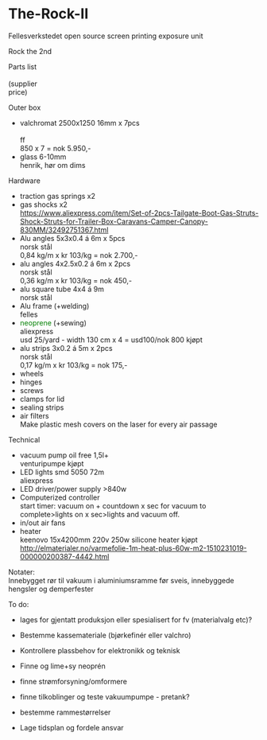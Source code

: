 # The-Rock-II
Fellesverkstedet open source screen printing exposure unit

 

Rock the 2nd
	
Parts list					
<br>(supplier		                        
price)

Outer box
- valchromat 2500x1250 16mm x 7pcs		
<br>ff			                            
850 x 7 = nok 5.950,-
- glass 6-10mm 						                            
henrik, hør om dims

Hardware
- traction gas springs x2
- gas shocks x2
<br>https://www.aliexpress.com/item/Set-of-2pcs-Tailgate-Boot-Gas-Struts-Shock-Struts-for-Trailer-Box-Caravans-Camper-Canopy-830MM/32492751367.html
- Alu angles 5x3x0.4 á 6m x 5pcs		                  
norsk stål		                      
0,84 kg/m x kr 103/kg = nok 2.700,-
- alu angles 4x2.5x0.2 á 6m x 2pcs                    
norsk stål		                      
0,36 kg/m x kr 103/kg = nok 450,-
- alu square tube 4x4 á 9m				                    
norsk stål		
- Alu frame (+welding)				                        
felles			
- <font color = "green">neoprene</font> (+sewing)					                        
aliexpress		                      
usd 25/yard - width 130 cm x 4 = usd100/nok 800 kjøpt
- alu strips 3x0.2 á 5m x 2pcs			                  
norsk stål		                      
0,17 kg/m x kr 103/kg = nok 175,-
- wheels
- hinges
- screws
- clamps for lid						
- sealing strips						
- air filters							                            
Make plastic mesh covers on the laser for every air passage 		

Technical
- vacuum pump oil free 1,5l+			                   
venturipumpe kjøpt
- LED lights smd 5050 72m			                       
aliexpress
- LED driver/power supply >840w		
- Computerized controller				                     
start timer: vacuum on + countdown x sec for vacuum to complete>lights on x sec>lights and vacuum off.
- in/out air fans						
- heater							                               
keenovo 15x4200mm 220v 250w silicone heater kjøpt
<br>http://elmaterialer.no/varmefolie-1m-heat-plus-60w-m2-1510231019-000000200387-4442.html


Notater:	
Innebygget rør til vakuum i aluminiumsramme før sveis, innebyggede hengsler og demperfester

To do:
- lages for gjentatt produksjon eller spesialisert for fv (materialvalg etc)?
- Bestemme kassemateriale (bjørkefinér eller valchro)
- Kontrollere plassbehov for elektronikk og teknisk
- Finne og lime+sy neoprén
- finne strømforsyning/omformere
- finne tilkoblinger og teste vakuumpumpe - pretank?
- bestemme rammestørrelser

- Lage tidsplan og fordele ansvar






